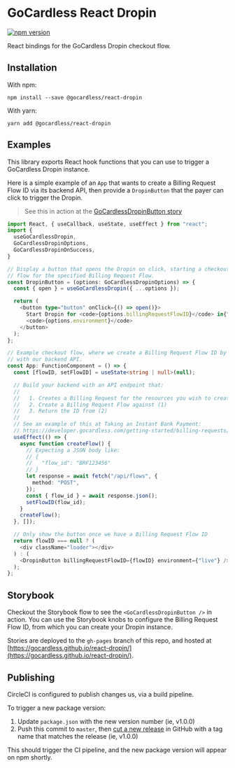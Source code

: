 # GoCardless React Dropin

[![npm version](https://badge.fury.io/js/%40gocardless%2Freact-dropin.svg)](https://badge.fury.io/js/%40gocardless%2Freact-dropin)

React bindings for the GoCardless Dropin checkout flow.

## Installation

With npm:

```console
npm install --save @gocardless/react-dropin
```

With yarn:

```console
yarn add @gocardless/react-dropin
```

## Examples

This library exports React hook functions that you can use to trigger a
GoCardless Dropin instance.

Here is a simple example of an `App` that wants to create a Billing Request Flow
ID via its backend API, then provide a `DropinButton` that the payer can click
to trigger the Dropin.

> See this in action at the [GoCardlessDropinButton
> story](https://gocardless.github.io/react-dropin/?path=/story/dropin-gocardlessdropinbutton--base)

```typescript
import React, { useCallback, useState, useEffect } from "react";
import {
  useGoCardlessDropin,
  GoCardlessDropinOptions,
  GoCardlessDropinOnSuccess,
}

// Display a button that opens the Dropin on click, starting a checkout
// flow for the specified Billing Request Flow.
const DropinButton = (options: GoCardlessDropinOptions) => {
  const { open } = useGoCardlessDropin({ ...options });

  return (
    <button type="button" onClick={() => open()}>
      Start Dropin for <code>{options.billingRequestFlowID}</code> in{" "}
      <code>{options.environment}</code>
    </button>
  );
};

// Example checkout flow, where we create a Billing Request Flow ID by talking
// with our backend API.
const App: FunctionComponent = () => {
  const [flowID, setFlowID] = useState<string | null>(null);

  // Build your backend with an API endpoint that:
  //
  //   1. Creates a Billing Request for the resources you wish to create
  //   2. Create a Billing Request Flow against (1)
  //   3. Return the ID from (2)
  //
  // See an example of this at Taking an Instant Bank Payment:
  // https://developer.gocardless.com/getting-started/billing-requests/taking-an-instant-bank-payment/
  useEffect(() => {
    async function createFlow() {
      // Expecting a JSON body like:
      // {
      //   "flow_id": "BRF123456"
      // }
      let response = await fetch("/api/flows", {
        method: "POST",
      });
      const { flow_id } = await response.json();
      setFlowID(flow_id);
    }
    createFlow();
  }, []);

  // Only show the button once we have a Billing Request Flow ID
  return flowID === null ? (
    <div className="loader"></div>
  ) : (
    <DropinButton billingRequestFlowID={flowID} environment={"live"} />
  );
};
```

## Storybook

Checkout the Storybook flow to see the `<GoCardlessDropinButton />` in action.
You can use the Storybook knobs to configure the Billing Request Flow ID, from
which you can create your Dropin instance.

Stories are deployed to the `gh-pages` branch of this repo, and hosted at
[https://gocardless.github.io/react-dropin/](https://gocardless.github.io/react-dropin/).

## Publishing

CircleCI is configured to publish changes us, via a build pipeline.

To trigger a new package version:

[release]: https://github.com/gocardless/react-dropin/releases/new

1. Update `package.json` with the new version number (ie, v1.0.0)
2. Push this commit to `master`, then [cut a new release][release] in GitHub
   with a tag name that matches the release (ie, v1.0.0)

This should trigger the CI pipeline, and the new package version will appear on
npm shortly.
